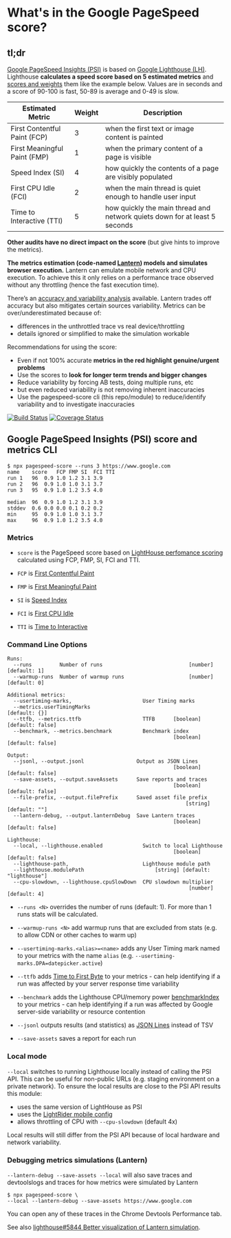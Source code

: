 # What's in the Google PageSpeed score?



## tl;dr

[Google PageSpeed Insights (PSI)](https://developers.google.com/speed/pagespeed/insights/) is based on [Google Lighthouse (LH)](https://developers.google.com/web/tools/lighthouse/). Lighthouse **calculates a speed score based on 5 estimated metrics** and [scores and weights](https://github.com/GoogleChrome/lighthouse/blob/master/docs/scoring.md) them like the example below. Values are in seconds and a score of 90-100 is fast, 50-89 is average and 0-49 is slow.

| Estimated Metric             | Weight | Description |
|------------------------------|--------|-------------|
| First Contentful Paint (FCP) |    3   | when the first text or image content is painted |
| First Meaningful Paint (FMP) |    1   | when the primary content of a page is visible |
| Speed Index (SI)             |    4   | how quickly the contents of a page are visibly populated |
| First CPU Idle (FCI)         |    2   | when the main thread is quiet enough to handle user input |
| Time to Interactive (TTI)    |    5   | how quickly the main thread and network quiets down for at least 5 seconds |

**Other audits have no direct impact on the score** (but give hints to improve the metrics).

**The metrics estimation (code-named [Lantern](https://github.com/GoogleChrome/lighthouse/blob/master/docs/lantern.md)) models and simulates browser execution.** Lantern can emulate mobile network and CPU execution. To achieve this it only relies on a performance trace observed without any throttling (hence the fast execution time).

There’s an [accuracy and variability analysis](https://docs.google.com/document/d/1BqtL-nG53rxWOI5RO0pItSRPowZVnYJ_gBEQCJ5EeUE/edit#) available. Lantern trades off accuracy but also mitigates certain sources variability. Metrics can be over/underestimated because of: 

* differences in the unthrottled trace vs real device/throttling
* details ignored or simplified to make the simulation workable

Recommendations for using the score:
* Even if not 100% accurate **metrics in the red highlight genuine/urgent problems**
* Use the scores to **look for longer term trends and bigger changes**
* Reduce variability by forcing AB tests, doing multiple runs, etc
* but even reduced variability is not removing inherent inaccuracies
* Use the pagespeed-score cli (this repo/module) to reduce/identify variability and to investigate inaccuracies


[![Build Status](https://travis-ci.org/csabapalfi/pagespeed-score.svg?branch=master)](https://travis-ci.org/csabapalfi/pagespeed-score/)
[![Coverage Status](https://coveralls.io/repos/github/csabapalfi/pagespeed-score/badge.svg?2)](https://coveralls.io/github/csabapalfi/pagespeed-score)

## Google PageSpeed Insights (PSI) score and metrics CLI

```
$ npx pagespeed-score --runs 3 https://www.google.com
name  	score	FCP	FMP	SI	FCI	TTI
run 1 	96	0.9	1.0	1.2	3.1	3.9
run 2 	96	0.9	1.0	1.0	3.1	3.7
run 3 	95	0.9	1.0	1.2	3.5	4.0

median	96	0.9	1.0	1.2	3.1	3.9
stddev	0.6	0.0	0.0	0.1	0.2	0.2
min   	95	0.9	1.0	1.0	3.1	3.7
max   	96	0.9	1.0	1.2	3.5	4.0
```

### Metrics

* `score` is the PageSpeed score based on [LightHouse perfomance scoring](https://github.com/GoogleChrome/lighthouse/blob/master/docs/scoring.md) calculated using FCP, FMP, SI, FCI and TTI.

* `FCP` is [First Contentful Paint](https://github.com/csabapalfi/awesome-web-performance-metrics#first-contentful-paint-fcp)

* `FMP` is [First Meaningful Paint](https://github.com/csabapalfi/awesome-web-performance-metrics#first-meaningful-paint-fmp)

* `SI` is [Speed Index](https://github.com/csabapalfi/awesome-web-performance-metrics#speed-index)

* `FCI` is [First CPU Idle](https://github.com/csabapalfi/awesome-web-performance-metrics#first-cpu-idle)

* `TTI` is [Time to Interactive](https://github.com/csabapalfi/awesome-web-performance-metrics#time-to-interactive-tti)

### Command Line Options

```
Runs:
  --runs         Number of runs                            [number] [default: 1]
  --warmup-runs  Number of warmup runs                     [number] [default: 0]

Additional metrics:
  --usertiming-marks,                       User Timing marks
  --metrics.userTimingMarks                                        [default: {}]
  --ttfb, --metrics.ttfb                    TTFB      [boolean] [default: false]
  --benchmark, --metrics.benchmark          Benchmark index
                                                      [boolean] [default: false]

Output:
  --jsonl, --output.jsonl                 Output as JSON Lines
                                                      [boolean] [default: false]
  --save-assets, --output.saveAssets      Save reports and traces
                                                      [boolean] [default: false]
  --file-prefix, --output.filePrefix      Saved asset file prefix
                                                          [string] [default: ""]
  --lantern-debug, --output.lanternDebug  Save Lantern traces
                                                      [boolean] [default: false]

Lighthouse:
  --local, --lighthouse.enabled             Switch to local Lighthouse
                                                      [boolean] [default: false]
  --lighthouse-path,                        Lighthouse module path
  --lighthouse.modulePath                       [string] [default: "lighthouse"]
  --cpu-slowdown, --lighthouse.cpuSlowDown  CPU slowdown multiplier
                                                           [number] [default: 4]

```

* `--runs <N>` overrides the number of runs (default: 1). For more than 1 runs stats will be calculated.

* `--warmup-runs <N>` add warmup runs that are excluded from stats (e.g. to allow CDN or other caches to warm up)

* `--usertiming-marks.<alias>=<name>` adds any User Timing mark named to your metrics with the name `alias` (e.g. `--usertiming-marks.DPA=datepicker.active`)

* `--ttfb` adds [Time to First Byte](https://developers.google.com/web/tools/lighthouse/audits/ttfb) to your metrics - can help identifying if a run was affected by your server response time variability

* `--benchmark` adds the Lighthouse CPU/memory power [benchmarkIndex](https://github.com/GoogleChrome/lighthouse/blob/master/lighthouse-core/lib/page-functions.js#L128-L154) to your metrics - can help identifying if a run was affected by Google server-side variability or resource contention

* `--jsonl` outputs results (and statistics) as [JSON Lines](http://jsonlines.org/) instead of TSV

* `--save-assets` saves a report for each run

### Local mode

`--local` switches to running Lighthouse locally instead of calling the PSI API. This can be useful for non-public URLs (e.g. staging environment on a private network). To ensure the local results are close to the PSI API results this module:

  * uses the same version of LightHouse as PSI
  * uses the [LightRider mobile config](https://github.com/GoogleChrome/lighthouse/blob/master/lighthouse-core/config/lr-mobile-config.js)
  * allows throttling of CPU with `--cpu-slowdown` (default 4x)

Local results will still differ from the PSI API because of local hardware and network variability.

### Debugging metrics simulations (Lantern)

`--lantern-debug --save-assets --local` will also save traces and devtoolslogs and traces for how metrics were simulated by Lantern

```
$ npx pagespeed-score \
--local --lantern-debug --save-assets https://www.google.com
```

You can open any of these traces in the Chrome Devtools Performance tab. 

See also [lighthouse#5844 Better visualization of Lantern simulation](https://github.com/GoogleChrome/lighthouse/issues/5844).
